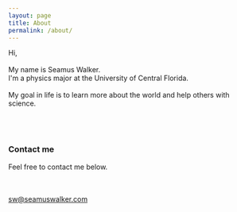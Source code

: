 ```yaml
---
layout: page
title: About
permalink: /about/
---
```


Hi,
<br/><br/>
My name is Seamus Walker.
<br/>
I'm a physics major at the University of Central Florida.
<br/><br/>
My goal in life is to learn more about the world and help others with science.  
<br/><br/><br/>
### Contact me
Feel free to contact me below.

<br/><br/>
[sw@seamuswalker.com](mailto:sw@seamuswalker.com)
